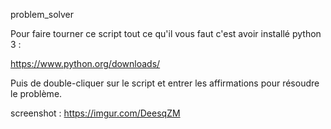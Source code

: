 problem_solver


Pour faire tourner ce script tout ce qu'il vous faut c'est avoir installé python 3 :

https://www.python.org/downloads/


Puis de double-cliquer sur le script et entrer les affirmations pour résoudre le problème.

screenshot : https://imgur.com/DeesqZM 
